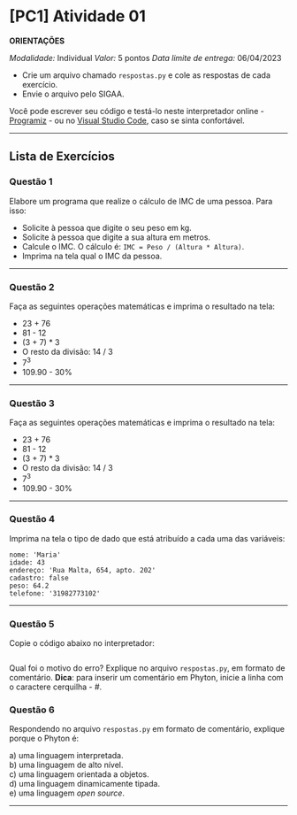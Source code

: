 # [PC1] Atividade 01

**ORIENTAÇÕES**

_Modalidade:_ Individual
_Valor:_ 5 pontos
_Data limite de entrega:_ 06/04/2023

* Crie um arquivo chamado `respostas.py` e cole as respostas de cada exercício.
* Envie o arquivo pelo SIGAA.

Você pode escrever seu código e testá-lo neste interpretador online - [Programiz](https://www.programiz.com/python-programming/online-compiler/) - ou no [Visual Studio Code](https://code.visualstudio.com/), caso se sinta confortável.

<hr>

## Lista de Exercícios

### Questão 1

Elabore um programa que realize o cálculo de IMC de uma pessoa. Para isso:

- Solicite à pessoa que digite o seu peso em kg.
- Solicite à pessoa que digite a sua altura em metros.
- Calcule o IMC. O cálculo é: `IMC = Peso / (Altura * Altura)`.
- Imprima na tela qual o IMC da pessoa.

<hr>

### Questão 2

Faça as seguintes operações matemáticas e imprima o resultado na tela:

- 23 + 76
- 81 - 12
- (3 + 7) * 3
- O resto da divisão: 14 / 3
- 7<sup>3</sup>
- 109.90 - 30%

<hr>

### Questão 3

Faça as seguintes operações matemáticas e imprima o resultado na tela:

- 23 + 76
- 81 - 12
- (3 + 7) * 3
- O resto da divisão: 14 / 3
- 7<sup>3</sup>
- 109.90 - 30%

<hr>

### Questão 4

Imprima na tela o tipo de dado que está atribuído a cada uma das variáveis:

```phyton
nome: 'Maria'
idade: 43
endereço: 'Rua Malta, 654, apto. 202'
cadastro: false
peso: 64.2
telefone: '31982773102'
```

<hr>

### Questão 5

Copie o código abaixo no interpretador:

```phyton
```

Qual foi o motivo do erro? Explique no arquivo `respostas.py`, em formato de comentário.
**Dica**: para inserir um comentário em Phyton, inicie a linha com o caractere cerquilha - #.

### Questão 6

Respondendo no arquivo `respostas.py` em formato de comentário, explique porque o Phyton é:

a) uma linguagem interpretada.<br>
b) uma linguagem de alto nível.<br>
c) uma linguagem orientada a objetos.<br>
d) uma linguagem dinamicamente tipada.<br>
e) uma linguagem _open source_.<br>

<hr>

